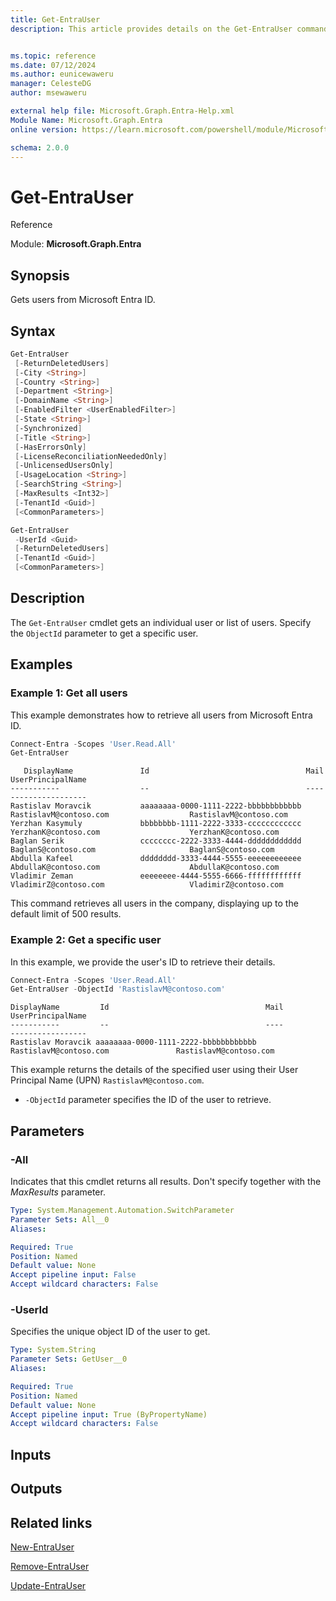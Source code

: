 ```yaml
---
title: Get-EntraUser
description: This article provides details on the Get-EntraUser command


ms.topic: reference
ms.date: 07/12/2024
ms.author: eunicewaweru
manager: CelesteDG
author: msewaweru

external help file: Microsoft.Graph.Entra-Help.xml
Module Name: Microsoft.Graph.Entra
online version: https://learn.microsoft.com/powershell/module/Microsoft.Graph.Entra/Get-EntraUser

schema: 2.0.0
---
```


# Get-EntraUser

Reference

Module: **Microsoft.Graph.Entra**

## Synopsis

Gets users from Microsoft Entra ID.

## Syntax

```powershell
Get-EntraUser 
 [-ReturnDeletedUsers] 
 [-City <String>] 
 [-Country <String>] 
 [-Department <String>]
 [-DomainName <String>]
 [-EnabledFilter <UserEnabledFilter>]
 [-State <String>]
 [-Synchronized]
 [-Title <String>]
 [-HasErrorsOnly]
 [-LicenseReconciliationNeededOnly]
 [-UnlicensedUsersOnly]
 [-UsageLocation <String>]
 [-SearchString <String>]
 [-MaxResults <Int32>]
 [-TenantId <Guid>]
 [<CommonParameters>]
```

```powershell
Get-EntraUser
 -UserId <Guid>
 [-ReturnDeletedUsers]
 [-TenantId <Guid>]
 [<CommonParameters>]
```

## Description  
  
The `Get-EntraUser` cmdlet gets an individual user or list of users. Specify the `ObjectId` parameter to get a specific user.

## Examples

### Example 1: Get all users

This example demonstrates how to retrieve all users from Microsoft Entra ID.

```powershell
Connect-Entra -Scopes 'User.Read.All'
Get-EntraUser
```

```Output
   DisplayName               Id                                   Mail                                    UserPrincipalName
-----------                  --                                   ----                                    -----------------
Rastislav Moravcik           aaaaaaaa-0000-1111-2222-bbbbbbbbbbbb RastislavM@contoso.com                  RastislavM@contoso.com
Yerzhan Kasymuly             bbbbbbbb-1111-2222-3333-cccccccccccc YerzhanK@contoso.com                    YerzhanK@contoso.com                       
Baglan Serik                 cccccccc-2222-3333-4444-dddddddddddd BaglanS@contoso.com                     BaglanS@contoso.com                       
Abdulla Kafeel               dddddddd-3333-4444-5555-eeeeeeeeeeee AbdullaK@contoso.com                    AbdullaK@contoso.com                       
Vladimir Zeman               eeeeeeee-4444-5555-6666-ffffffffffff VladimirZ@contoso.com                   VladimirZ@contoso.com                       
```

This command retrieves all users in the company, displaying up to the default limit of 500 results.

### Example 2: Get a specific user

In this example, we provide the user's ID to retrieve their details.

```powershell
Connect-Entra -Scopes 'User.Read.All'
Get-EntraUser -ObjectId 'RastislavM@contoso.com'
```

```Output
DisplayName         Id                                   Mail                                UserPrincipalName
-----------         --                                   ----                                -----------------
Rastislav Moravcik aaaaaaaa-0000-1111-2222-bbbbbbbbbbbb RastislavM@contoso.com               RastislavM@contoso.com                       
```

This example returns the details of the specified user using their User Principal Name (UPN) `RastislavM@contoso.com`.

- `-ObjectId` parameter specifies the ID of the user to retrieve.

## Parameters

### -All

Indicates that this cmdlet returns all results.
Don't specify together with the _MaxResults_ parameter.

```yaml
Type: System.Management.Automation.SwitchParameter
Parameter Sets: All__0
Aliases:

Required: True
Position: Named
Default value: None
Accept pipeline input: False
Accept wildcard characters: False
```

### -UserId

Specifies the unique object ID of the user to get.

```yaml
Type: System.String
Parameter Sets: GetUser__0
Aliases:

Required: True
Position: Named
Default value: None
Accept pipeline input: True (ByPropertyName)
Accept wildcard characters: False
```

## Inputs

## Outputs

## Related links

[New-EntraUser](New-EntraUser.md)

[Remove-EntraUser](Remove-EntraUser.md)

[Update-EntraUser](Update-EntraUser.md)
